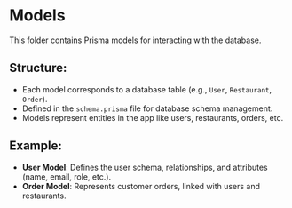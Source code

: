 # Models

This folder contains Prisma models for interacting with the database.

## Structure:
- Each model corresponds to a database table (e.g., `User`, `Restaurant`, `Order`).
- Defined in the `schema.prisma` file for database schema management.
- Models represent entities in the app like users, restaurants, orders, etc.

## Example:
- **User Model**: Defines the user schema, relationships, and attributes (name, email, role, etc.).
- **Order Model**: Represents customer orders, linked with users and restaurants.